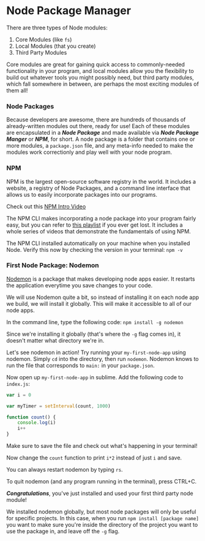 # Node Package Manager

There are three types of Node modules:
1. Core Modules (like ```fs```)
2. Local Modules (that you create)
3. Third Party Modules

Core modules are great for gaining quick access to commonly-needed functionality in your program, and local modules allow you the flexibility to build out whatever tools you might possibly need, but third party modules, which fall somewhere in between, are perhaps the most exciting modules of them all!

### Node Packages

Because developers are awesome, there are hundreds of thousands of already-written modules out there, ready for use! Each of these modules are encapsulated in a ***Node Package*** and made available via ***Node Package Manger*** or ***NPM***, for short. A node package is a folder that contains one or more modules, a ```package.json``` file, and any meta-info needed to make the modules work correctionly and play well with your node program.

### NPM

NPM is the largest open-source software registry in the world. It includes a website, a registry of Node Packages, and a command line interface that allows us to easily incorporate packages into our programs.

Check out this [NPM Intro Video](https://www.youtube.com/watch?v=x03fjb2VlGY)

The NPM CLI makes incorporating a node package into your program fairly easy, but you can refer to [this playlist](https://www.youtube.com/watch?v=pa4dc480Apo&list=PLQso55XhxkgBMeiYmFEHzz1axDUBjTLC6) if you ever get lost. It includes a whole series of videos that demonstrate the fundamentals of using NPM.

The NPM CLI installed automatically on your machine when you installed Node. Verify this now by checking the version in your terminal:
```npm -v```

### First Node Package: Nodemon

[Nodemon](https://www.npmjs.com/package/nodemon) is a package that makes developing node apps easier. It restarts the application everytime you save changes to your code.

We will use Nodemon quite a bit, so instead of installing it on each node app we build, we will install it globally. This will make it accessible to all of our node apps.

In the command line, type the following code:
```npm install -g nodemon```

Since we're installing it globally (that's where the ```-g``` flag comes in), it doesn't matter what directory we're in.

Let's see nodemon in action! Try running your ```my-first-node-app``` using nodemon. Simply ```cd``` into the directory, then run ```nodemon```. Nodemon knows to run the file that corresponds to ```main:``` in your ```package.json```.

Now open up ```my-first-node-app``` in sublime. Add the following code to ```index.js```:

```js
var i = 0

var myTimer = setInterval(count, 1000)

function count() {
	console.log(i)
	i++
}
```

Make sure to save the file and check out what's happening in your terminal!

Now change the ```count``` function to print ```i*2``` instead of just ```i``` and save. 

You can always restart nodemon by typing ```rs```.

To quit nodemon (and any program running in the terminal), press CTRL+C.

***Congratulations***, you've just installed and used your first third party node module!

We installed nodemon globally, but most node packages will only be useful for specific projects. In this case, when you run ```npm install [package name]``` you want to make sure you're inside the directory of the project you want to use the package in, and leave off the ```-g``` flag.
